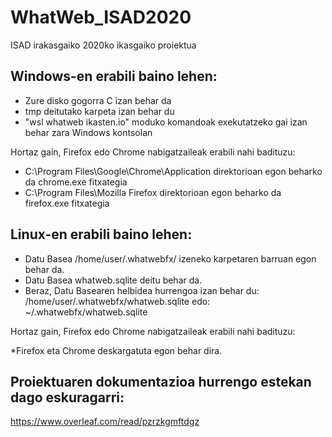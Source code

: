 # WhatWeb_ISAD2020
ISAD irakasgaiko 2020ko ikasgaiko proiektua

## Windows-en erabili baino lehen:

* Zure disko gogorra C izan behar da
* tmp deitutako karpeta izan behar du
* "wsl whatweb ikasten.io" moduko komandoak exekutatzeko gai izan behar zara Windows kontsolan

Hortaz gain, Firefox edo Chrome nabigatzaileak erabili nahi badituzu:

* C:\Program Files\Google\Chrome\Application direktorioan egon beharko da chrome.exe fitxategia
* C:\Program Files\Mozilla Firefox direktorioan egon beharko da firefox.exe fitxategia

## Linux-en erabili baino lehen:
* Datu Basea /home/user/.whatwebfx/ izeneko karpetaren barruan egon behar da.
* Datu Basea whatweb.sqlite deitu behar da.
* Beraz, Datu Basearen helbidea hurrengoa izan behar du: /home/user/.whatwebfx/whatweb.sqlite
                                                    edo: ~/.whatwebfx/whatweb.sqlite

Hortaz gain, Firefox edo Chrome nabigatzaileak erabili nahi badituzu:

*Firefox eta Chrome deskargatuta egon behar dira.

## Proiektuaren dokumentazioa hurrengo estekan dago eskuragarri:
https://www.overleaf.com/read/pzrzkgmftdgz
